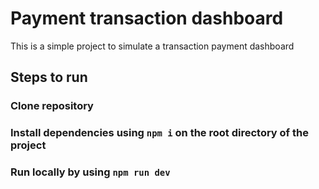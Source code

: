 # Payment transaction dashboard

This is a simple project to simulate a transaction payment dashboard


## Steps to run

### Clone repository

### Install dependencies using `npm i` on the root directory of the project

### Run locally by using `npm run dev`


